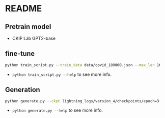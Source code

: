 # README

## Pretrain model

* CKIP Lab GPT2-base

## fine-tune

```sh
python train_script.py --train_data data/covid_100000.json --max_len 1000 --batch_size 4 --num_workers 15 --lr 3e-4 --gpus 1 --max_epochs 4 --save_top_k 2
```
* `python train_script.py --help` to see more info.

## Generation

```sh
python generate.py --ckpt lightning_logs/version_4/checkpoints/epoch=3-step=21971.ckpt --prompt 疫苗 --maxlen 500 --num_seq 2
```
* `python generate.py --help` to see more info.
